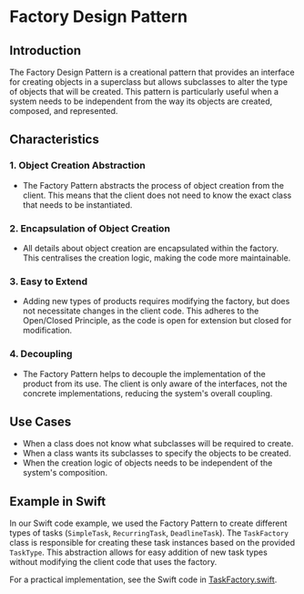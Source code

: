 # Factory Design Pattern

## Introduction
The Factory Design Pattern is a creational pattern that provides an interface for creating objects in a superclass but allows subclasses to alter the type of objects that will be created. This pattern is particularly useful when a system needs to be independent from the way its objects are created, composed, and represented.

## Characteristics

### 1. Object Creation Abstraction
- The Factory Pattern abstracts the process of object creation from the client. This means that the client does not need to know the exact class that needs to be instantiated.

### 2. Encapsulation of Object Creation
- All details about object creation are encapsulated within the factory. This centralises the creation logic, making the code more maintainable.

### 3. Easy to Extend
- Adding new types of products requires modifying the factory, but does not necessitate changes in the client code. This adheres to the Open/Closed Principle, as the code is open for extension but closed for modification.

### 4. Decoupling
- The Factory Pattern helps to decouple the implementation of the product from its use. The client is only aware of the interfaces, not the concrete implementations, reducing the system's overall coupling.

## Use Cases
- When a class does not know what subclasses will be required to create.
- When a class wants its subclasses to specify the objects to be created.
- When the creation logic of objects needs to be independent of the system's composition.

## Example in Swift
In our Swift code example, we used the Factory Pattern to create different types of tasks (`SimpleTask`, `RecurringTask`, `DeadlineTask`). The `TaskFactory` class is responsible for creating these task instances based on the provided `TaskType`. This abstraction allows for easy addition of new task types without modifying the client code that uses the factory.

For a practical implementation, see the Swift code in [TaskFactory.swift](./TaskFactory.swift).
